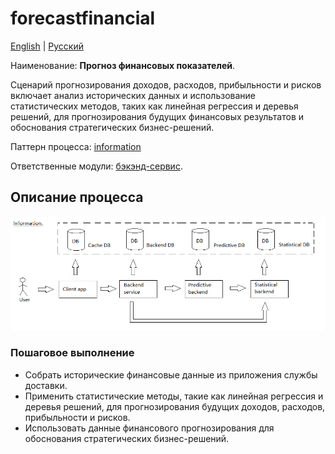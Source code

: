 # forecastfinancial

[English](forecastfinancial.md) | [Русский](forecastfinancial.ru.md)

Наименование: **Прогноз финансовых показателей**.

Сценарий прогнозирования доходов, расходов, прибыльности и рисков включает анализ исторических данных и использование статистических методов, таких как линейная регрессия и деревья решений, для прогнозирования будущих финансовых результатов и обоснования стратегических бизнес-решений.

Паттерн процесса: [information](../../processpatterns/information.md)

Ответственные модули: [бэкэнд-сервис](../../backend/predictivebackend.md).

## Описание процесса

![information_overall](../../img/information_overall.png)

### Пошаговое выполнение

- Собрать исторические финансовые данные из приложения службы доставки.
- Применить статистические методы, такие как линейная регрессия и деревья решений, для прогнозирования будущих доходов, расходов, прибыльности и рисков.
- Использовать данные финансового прогнозирования для обоснования стратегических бизнес-решений.
